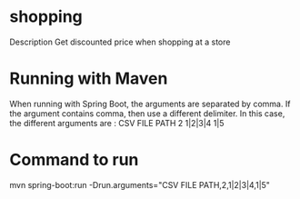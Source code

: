 # shopping
   Description
      Get discounted price when shopping at a store

# Running with Maven
  When running with Spring Boot, the arguments are separated by comma.
  If the argument contains comma, then use a different delimiter.
  In this case, the different arguments are :
  CSV FILE PATH
  2
  1|2|3|4
  1|5
  
# Command to run
mvn spring-boot:run -Drun.arguments="CSV FILE PATH,2,1|2|3|4,1|5"
